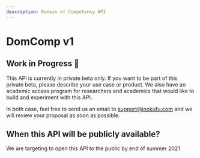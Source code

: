 ```yaml
---
description: Domain of Competency API
---
```


# DomComp v1

## Work in Progress  🚧  

This API is currently in private beta only. If you want to be part of this private beta, please describe your use case or product. We also have an academic access program for researchers and academics that would like to build and experiment with this API. 

In both case, feel free to send us an email to [support@inokufu.com](mailto:support@inokufu.com) and we will review your proposal as soon as possible.

## When this API will be publicly available?  

We are targeting to open this API to the public by end of summer 2021  




